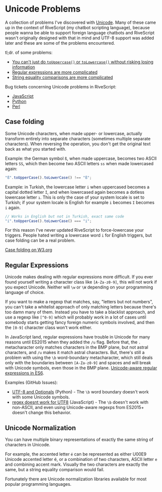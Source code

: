 # Unicode Problems

A collection of problems I've discovered with [Unicode](https://en.wikipedia.org/wiki/Unicode). Many of these came up in the context of RiveScript (my chatbot scripting language), because people wanna be able to support foreign language chatbots and RiveScript wasn't originally designed with that in mind and UTF-8 support was added later and these are some of the problems encountered.

tl;dr. of some problems:

* [You can't just do `toUppercase()` or `toLowercase()` without risking losing information](#case-folding)
* [Regular expressions are more complicated](#regular-expressions)
* [String equality comparisons are more complicated](#unicode-normalization)

Bug tickets concerning Unicode problems in RiveScript:

* [JavaScript](https://github.com/aichaos/rivescript-js/issues?utf8=%E2%9C%93&q=label%3Aunicode)
* [Python](https://github.com/aichaos/rivescript-python/issues?utf8=%E2%9C%93&q=label%3Aunicode)
* [Perl](https://github.com/aichaos/rivescript-perl/issues?utf8=%E2%9C%93&q=label%3Aunicode)

## Case folding

Some Unicode characters, when made upper- or lowercase, actually transform entirely into separate characters (sometimes multiple separate characters). When reversing the operation, you don't get the original text back as what you started with.

Example: the German symbol `ß`, when made uppercase, becomes two ASCII letters `SS`, which then become two ASCII letters `ss` when made lowercased again:

```javascript
"ß".toUpperCase().toLowerCase() !== "ß";
```

Example: in Turkish, the lowercase letter `i` when uppercased becomes a capital dotted letter `İ`, and when lowercased again becomes a dotless lowercase letter `ı`. This is only the case of your system locale is set to Turkish; if your system locale is English for example `i` becomes `I` becomes `i` again.

```javascript
// Works in English but not in Turkish, exact same code
"i".toUpperCase().toLowerCase() === "i";
```

For this reason I've never updated RiveScript to force-lowercase your triggers. People hated writing a lowercase word `i` for English triggers, but case folding can be a real problem.

[Case folding on W3.org](https://www.w3.org/International/wiki/Case_folding)

## Regular Expressions

Unicode makes dealing with regular expressions more difficult. If you ever found yourself writing a character class like `[A-Za-z0-9]`, this will not work if you expect Unicode. Neither will `\w` or `\W` depending on your programming language of choice.

If you want to make a regexp that matches, say, "letters but not numbers", you can't take a whitelist approach of only matching letters because there's too damn many of them. Instead you have to take a blacklist approach, and use a regexp like `[^0-9]` which will probably work in a lot of cases until somebody starts getting fancy foreign numeric symbols involved, and then the `[0-9]` character class won't work either.

In JavaScript land, regular expressions have trouble in Unicode for many reasons until ES2015 when they added the `/u` flag. Before that, the `.` metacharacter only matches characters in the BMP plane, but not astral characters, and `/u` makes it match astral characters. But, there's still a problem with using the `\b` word-boundary metacharacter, which still deals only with the boundaries between `[A-Za-z0-9]` and spaces and will break with Unicode symbols, even those in the BMP plane. [Unicode-aware regular expressions in ES6](https://mathiasbynens.be/notes/es6-unicode-regex).

Examples (GitHub Issues):

* [UTF-8 and Optionals](https://github.com/aichaos/rivescript-python/issues/37) (Python) - The `\b` word boundary doesn't work with some Unicode symbols.
* [regex doesnt work for UTF8](https://github.com/aichaos/rivescript-js/issues/147) (JavaScript) - The `\b` doesn't work with non-ASCII, and even using Unicode-aware regexps from ES2015+ doesn't change this behavior.

## Unicode Normalization

You can have multiple binary representations of exactly the same string of characters in Unicode.

For example, the accented letter `é` can be represented as either U00E9 Unicode accented letter é, or a combination of two characters, ASCII letter `e` and combining accent mark. Visually the two characters are exactly the same, but a string equality comparison would fail.

Fortunately there are Unicode normalization libraries available for most popular programming languages.